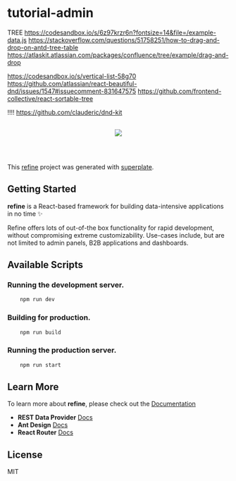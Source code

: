 # tutorial-admin

TREE
https://codesandbox.io/s/6z97krzr6n?fontsize=14&file=/example-data.js
https://stackoverflow.com/questions/51758251/how-to-drag-and-drop-on-antd-tree-table
https://atlaskit.atlassian.com/packages/confluence/tree/example/drag-and-drop

https://codesandbox.io/s/vertical-list-58g70
https://github.com/atlassian/react-beautiful-dnd/issues/1547#issuecomment-831647575
https://github.com/frontend-collective/react-sortable-tree


!!!!
https://github.com/clauderic/dnd-kit

<div align="center" style="margin: 30px;">
    <a href="https://refine.dev">
    <img src="https://refine.ams3.cdn.digitaloceanspaces.com/refine_logo.png"  align="center" />
    </a>
</div>
<br/>

This [refine](https://github.com/pankod/refine) project was generated with [superplate](https://github.com/pankod/refine).

## Getting Started

**refine** is a React-based framework for building data-intensive applications in no time ✨

Refine offers lots of out-of-the box functionality for rapid development, without compromising extreme customizability. Use-cases include, but are not limited to admin panels, B2B applications and dashboards.

## Available Scripts

### Running the development server.

```bash
    npm run dev
```

### Building for production.

```bash
    npm run build
```

### Running the production server.

```bash
    npm run start
```

## Learn More

To learn more about **refine**, please check out the [Documentation](https://refine.dev/docs)

- **REST Data Provider** [Docs](https://refine.dev/docs/core/providers/data-provider/#overview)
- **Ant Design** [Docs](https://refine.dev/docs/ui-frameworks/antd/tutorial/)
- **React Router** [Docs](https://refine.dev/docs/core/providers/router-provider/)


## License

MIT
